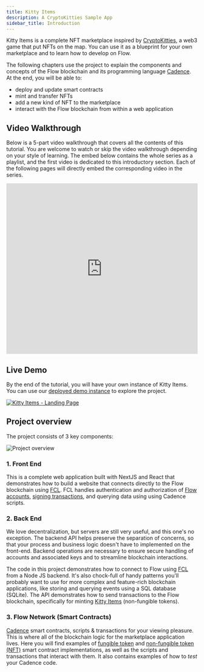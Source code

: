 ```yaml
---
title: Kitty Items
description: A CryptoKitties Sample App
sidebar_title: Introduction
---
```


Kitty Items is a complete NFT marketplace inspired by [CryptoKitties](https://www.cryptokitties.co/), a web3 game that put NFTs on the map. You can use it as a blueprint for your own marketplace and to learn how to develop on Flow.

The following chapters use the project to explain the components and concepts of the Flow blockchain and its programming language [Cadence](/cadence/). At the end, you will be able to:

- deploy and update smart contracts
- mint and transfer NFTs
- add a new kind of NFT to the marketplace
- interact with the Flow blockchain from within a web application

## Video Walkthrough

Below is a 5-part video walkthrough that covers all the contents of this tutorial. You are welcome to watch or skip the video walkthrough depending on your style of learning. The embed below contains the whole series as a playlist, and the first video is dedicated to this introductory section. Each of the following pages will directly embed the corresponding video in the series.

<iframe width="100%" height="450" src="https://www.youtube.com/watch?v=0oWWcuoZ6EI" title="YouTube video player" frameborder="0" allow="accelerometer; autoplay; clipboard-write; encrypted-media; gyroscope; picture-in-picture" allowfullscreen></iframe>

## Live Demo

By the end of the tutorial, you will have your own instance of Kitty Items. You can use our [deployed demo instance](https://kitty-items.onflow.org/) to explore the project.

[![Kitty Items - Landing Page](landing-page.png)](https://kitty-items.onflow.org/)

## Project overview

The project consists of 3 key components:

![Project overview](kitty-items-diagram.png)

### 1. Front End

This is a complete web application built with NextJS and React that demonstrates how to build a website that connects directly to the Flow blockchain using [FCL](/fcl/). FCL handles authentication and authorization of [Flow accounts](/concepts/accounts-and-keys/), [signing transactions](/concepts/transaction-signing/), and querying data using using Cadence scripts.

### 2. Back End

We love decentralization, but servers are still very useful, and this one's no exception. The backend API helps preserve the separation of concerns, so that your process and business logic doesn't have to implemented on the front-end. Backend operations are necessary to ensure secure handling of accounts and associated keys and to streamline blockchain interactions.

The code in this project demonstrates how to connect to Flow using [FCL](/fcl/) from a Node JS backend. It's also chock-full of handy patterns you'll probably want to use for more complex and feature-rich blockchain applications, like storing and querying events using a SQL database (SQLite). The API demonstrates how to send transactions to the Flow blockchain, specifically for minting [Kitty Items](https://github.com/onflow/kitty-items/blob/master/cadence/contracts/KittyItems.cdc) (non-fungible tokens).

### 3. Flow Network (Smart Contracts)

[Cadence](/cadence) smart contracts, scripts & transactions for your viewing pleasure. This is where all of the blockchain logic for the marketplace application lives. Here you will find examples of [fungible token](https://github.com/onflow/flow-ft) and [non-fungible token (NFT)](https://github.com/onflow/flow-nft) smart contract implementations, as well as the scripts and transactions that interact with them. It also contains examples of how to _test_ your Cadence code.

